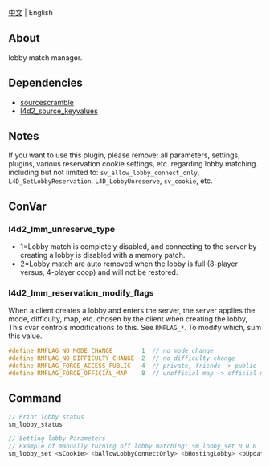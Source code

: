 [中文](./README.md) | English

## About
lobby match manager.

## Dependencies
- [sourcescramble](https://github.com/nosoop/SMExt-SourceScramble) 
- [l4d2_source_keyvalues](https://github.com/fdxx/l4d2_source_keyvalues) 

## Notes
If you want to use this plugin, please remove: all parameters, settings, plugins, various reservation cookie settings, etc. regarding lobby matching. including but not limited to: `sv_allow_lobby_connect_only`, `L4D_SetLobbyReservation`, `L4D_LobbyUnreserve`, `sv_cookie`, etc.

## ConVar

### l4d2_lmm_unreserve_type
- 1=Lobby match is completely disabled, and connecting to the server by creating a lobby is disabled with a memory patch.
- 2=Lobby match are auto removed when the lobby is full (8-player versus, 4-player coop) and will not be restored. 


### l4d2_lmm_reservation_modify_flags
When a client creates a lobby and enters the server, the server applies the mode, difficulty, map, etc. chosen by the client when creating the lobby, This cvar controls modifications to this. See `RMFLAG_*`. To modify which, sum this value.

```c
#define RMFLAG_NO_MODE_CHANGE        1  // no mode change
#define RMFLAG_NO_DIFFICULTY_CHANGE  2  // no difficulty change 
#define RMFLAG_FORCE_ACCESS_PUBLIC   4  // private, friends -> public
#define RMFLAG_FORCE_OFFICIAL_MAP    8  // unofficial map -> official map C2M1
```

## Command
```c
// Print lobby status
sm_lobby_status

// Setting lobby Parameters
// Example of manually turning off lobby matching: sm_lobby_set 0 0 0 1
sm_lobby_set <sCookie> <bAllowLobbyConnectOnly> <bHostingLobby> <bUpdateGameType>
```
